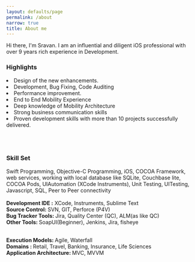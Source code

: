 ```yaml
---
layout: defaults/page
permalink: /about
narrow: true
title: About me
---
```


Hi there, I'm Sravan. I am an influential and diligent iOS professional with over 9 years rich experience in Development.

<H3>Highlights</h3>
<li> Design of the new enhancements.
<li> Development, Bug Fixing, Code Auditing
<li> Performance improvement.
<li> End to End Mobility Experience
<li> Deep knowledge of Mobility Architecture
<li> Strong business communication skills
<li> Proven development skills with more than 10 projects successfully delivered.

<BR><BR>
<h3>Skill Set</h3> 
Swift Programming, Objective-C Programming, iOS, COCOA Framework, web services, working with local database like SQLite, Couchbase lite, COCOA Pods, UIAutomation (XCode Instruments), Unit Testing, UITesting, Javascript, SQL, Peer to Peer connectivity
<br>
<br><b>Development IDE :</b> XCode, Instruments, Sublime Text
<br><b>Source Control: </b>SVN, GIT, Perforce (P4V)
<br><b>Bug Tracker Tools: </b>Jira, Quality Center (QC), ALM(as like QC)
<br><b>Other Tools: </b>SoapUI(Beginner), Jenkins, Jira, fisheye

<br><b>Execution Models: </b>Agile, Waterfall
<br><b>Domains : </b>Retail, Travel, Banking, Insurance, Life Sciences
<br><b>Application Architecture: </b>MVC, MVVM

